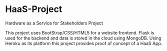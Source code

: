 # HaaS-Project
Hardware as a Service for Stakeholders Project

This project uses BootStrap/CSS/HTML5 for a website frontend. Flask is used for the backend and data is stored in the cloud using MongoDB. Using Heroku as its platform this project provides proof of concept of a HaaS App.
